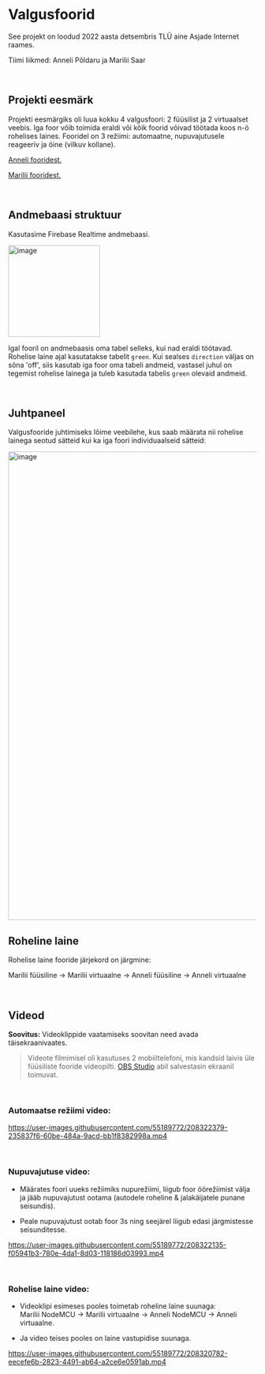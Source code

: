 # Valgusfoorid

See projekt on loodud 2022 aasta detsembris TLÜ aine Asjade Internet raames.

Tiimi liikmed: Anneli Põldaru ja Marilii Saar

<br >

## Projekti eesmärk
Projekti eesmärgiks oli luua kokku 4 valgusfoori: 2 füüsilist ja 2 virtuaalset veebis.
Iga foor võib toimida eraldi või kõik foorid võivad töötada koos n-ö rohelises laines.
Fooridel on 3 režiimi: automaatne, nupuvajutusele reageeriv ja öine (vilkuv kollane).

[Anneli fooridest.](https://github.com/Neniariel/trafficlights/blob/main/Anneli/README.md)

[Marilii fooridest.](https://github.com/Neniariel/trafficlights/blob/main/Marilii/README.md)

<br >

## Andmebaasi struktuur
Kasutasime Firebase Realtime andmebaasi.

<img width="186" alt="image" src="https://user-images.githubusercontent.com/42422684/208269110-8fa91b8b-1910-4727-be3a-0a54b1fe8e3d.png">

Igal fooril on andmebaasis oma tabel selleks, kui nad eraldi töötavad. Rohelise laine ajal kasutatakse tabelit `green`. Kui sealses `direction` väljas on sõna 'off',
siis kasutab iga foor oma tabeli andmeid, vastasel juhul on tegemist rohelise lainega ja tuleb kasutada tabelis `green` olevaid andmeid.

<br >

## Juhtpaneel
Valgusfooride juhtimiseks lõime veebilehe, kus saab määrata nii rohelise lainega seotud sätteid kui ka iga foori individuaalseid sätteid:

<img width="950" alt="image" src="https://user-images.githubusercontent.com/42422684/208269379-200dddf8-b68b-4d8d-ad3b-eb677fbe30a0.png">

<br >

## Roheline laine
Rohelise laine fooride järjekord on järgmine:

Marilii füüsiline -> Marilii virtuaalne -> Anneli füüsiline -> Anneli virtuaalne

<br >

## Videod

**Soovitus:** Videoklippide vaatamiseks soovitan need avada täisekraanivaates.  

> Videote filmimisel oli kasutuses 2 mobiiltelefoni, mis kandsid laivis üle füüsiliste fooride videopilti. [OBS Studio](https://obsproject.com/) abil salvestasin ekraanil toimuvat.  

<br >

### Automaatse režiimi video:
 
https://user-images.githubusercontent.com/55189772/208322379-235837f6-60be-484a-9acd-bb1f8382998a.mp4

<br >

### Nupuvajutuse video:

 - Määrates foori uueks režiimiks nupurežiimi, liigub foor öörežiimist välja ja jääb nupuvajutust ootama (autodele roheline & jalakäijatele punane seisundis).  

 - Peale nupuvajutust ootab foor 3s ning seejärel liigub edasi järgmistesse seisunditesse.  

https://user-images.githubusercontent.com/55189772/208322135-f05941b3-780e-4da1-8d03-118186d03993.mp4

<br >

### Rohelise laine video:

 - Videoklipi esimeses pooles toimetab roheline laine suunaga:  
   Marilii NodeMCU -> Marilii virtuaalne -> Anneli NodeMCU -> Anneli virtuaalne.  

 - Ja video teises pooles on laine vastupidise suunaga.  

https://user-images.githubusercontent.com/55189772/208320782-eecefe6b-2823-4491-ab64-a2ce6e0591ab.mp4  
